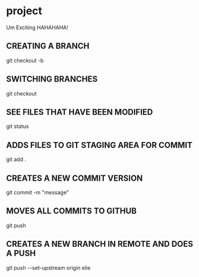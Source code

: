 # project
Um Exciting HAHAHAHA!

## CREATING A BRANCH
git checkout -b <branchname>

## SWITCHING BRANCHES
git checkout <branchname>

## SEE FILES THAT HAVE BEEN MODIFIED
git status

## ADDS FILES TO GIT STAGING AREA FOR COMMIT
git add .

## CREATES A NEW COMMIT VERSION
git commit -m "message"

## MOVES ALL COMMITS TO GITHUB
git push

## CREATES A NEW BRANCH IN REMOTE AND DOES A PUSH
git push --set-upstream origin elie
